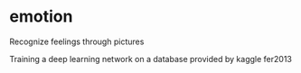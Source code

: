 # emotion
Recognize feelings through pictures


Training a deep learning network on a database provided by kaggle fer2013
